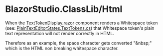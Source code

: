﻿# BlazorStudio.ClassLib/Html
When the [TextTokenDisplay.razor](/BlazorStudio.RazorLib/PlainTextEditorCase/TextTokenDisplay.razor) component renders a Whitespace token (see: [PlainTextEditorStates.TextTokens.cs](/BlazorStudio.ClassLib/Store/PlainTextEditorCase/PlainTextEditorStates.TextTokens.cs)) that Whitespace token's plain text representation will not render correctly in HTML.

Therefore as an example, the space character gets converted "\&nbsp;" which is the HTML non breaking whitespace character.
